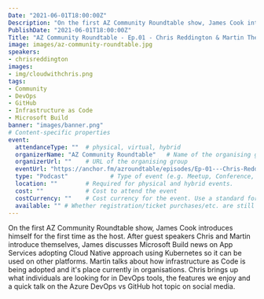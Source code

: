 ```yaml
---
Date: "2021-06-01T18:00:00Z"
Description: "On the first AZ Community Roundtable show, James Cook introduces himself for the first time as the host. After guest speakers Chris and Martin introduce themselves, James discusses Microsoft Build news on App Services adopting Cloud Native approach using Kubernetes so it can be used on other platforms. Martin talks about how infrastructure as Code is being adopted and it's place currently in organisations. Chris brings up what individuals are looking for in DevOps tools, the features we enjoy and a quick talk on the Azure DevOps vs GitHub hot topic on social media."
PublishDate: "2021-06-01T18:00:00Z"
Title: "AZ Community Roundtable - Ep.01 - Chris Reddington & Martin Therkelsen with host James Cook"
image: images/az-community-roundtable.jpg
speakers:
- chrisreddington
images:
- img/cloudwithchris.png
tags:
- Community
- DevOps
- GitHub
- Infrastructure as Code
- Microsoft Build
banner: "images/banner.png"
# Content-specific properties
event:
  attendanceType: ""  # physical, virtual, hybrid
  organizerName: "AZ Community Roundtable"   # Name of the organising group / event (e.g. Name of the conference)
  organizerUrl: ""    # URL of the organising group
  eventUrl: "https://anchor.fm/azroundtable/episodes/Ep-01---Chris-Reddington--Martin-Therkelsen-with-host-James-Cook-e120cbu"        # URL of the specific event, if applicable (e.g. a meetup talk, rather than the meetup group)
  type: "Podcast"            # Type of event (e.g. Meetup, Conference, etc.)
  location: ""        # Required for physical and hybrid events.
  cost: ""            # Cost to attend the event
  costCurrency: ""    # Cost currency for the event. Use a standard format - http://en.wikipedia.org/wiki/ISO_4217
  available: "" # Whether registration/ticket purchases/etc. are still available (true/false). Defaults to false when event is in past.
---
```

On the first AZ Community Roundtable show, James Cook introduces himself for the first time as the host. After guest speakers Chris and Martin introduce themselves, James discusses Microsoft Build news on App Services adopting Cloud Native approach using Kubernetes so it can be used on other platforms. Martin talks about how infrastructure as Code is being adopted and it's place currently in organisations. Chris brings up what individuals are looking for in DevOps tools, the features we enjoy and a quick talk on the Azure DevOps vs GitHub hot topic on social media.
